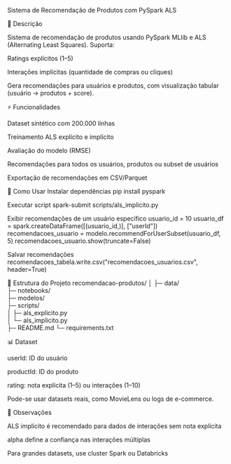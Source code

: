 Sistema de Recomendação de Produtos com PySpark ALS






📌 Descrição

Sistema de recomendação de produtos usando PySpark MLlib e ALS (Alternating Least Squares).
Suporta:

Ratings explícitos (1–5)

Interações implícitas (quantidade de compras ou cliques)

Gera recomendações para usuários e produtos, com visualização tabular (usuário → produtos + score).

⚡ Funcionalidades

Dataset sintético com 200.000 linhas

Treinamento ALS explícito e implícito

Avaliação do modelo (RMSE)

Recomendações para todos os usuários, produtos ou subset de usuários

Exportação de recomendações em CSV/Parquet

🚀 Como Usar
Instalar dependências
pip install pyspark

Executar script
spark-submit scripts/als_implicito.py

Exibir recomendações de um usuário específico
usuario_id = 10
usuario_df = spark.createDataFrame([(usuario_id,)], ["userId"])
recomendacoes_usuario = modelo.recommendForUserSubset(usuario_df, 5)
recomendacoes_usuario.show(truncate=False)

Salvar recomendações
recomendacoes_tabela.write.csv("recomendacoes_usuarios.csv", header=True)

📂 Estrutura do Projeto
recomendacao-produtos/
│
├─ data/                  
├─ notebooks/             
├─ modelos/               
├─ scripts/               
│   ├─ als_explicito.py   
│   └─ als_implicito.py   
├─ README.md
└─ requirements.txt

📊 Dataset

userId: ID do usuário

productId: ID do produto

rating: nota explícita (1–5) ou interações (1–10)

Pode-se usar datasets reais, como MovieLens
 ou logs de e-commerce.

🔹 Observações

ALS implícito é recomendado para dados de interações sem nota explícita

alpha define a confiança nas interações múltiplas

Para grandes datasets, use cluster Spark ou Databricks